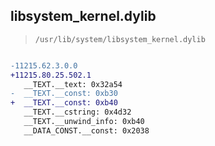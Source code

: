 ## libsystem_kernel.dylib

> `/usr/lib/system/libsystem_kernel.dylib`

```diff

-11215.62.3.0.0
+11215.80.25.502.1
   __TEXT.__text: 0x32a54
-  __TEXT.__const: 0xb30
+  __TEXT.__const: 0xb40
   __TEXT.__cstring: 0x4d32
   __TEXT.__unwind_info: 0xb40
   __DATA_CONST.__const: 0x2038

```
